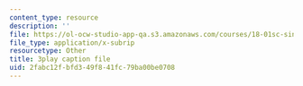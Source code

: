 ```yaml
---
content_type: resource
description: ''
file: https://ol-ocw-studio-app-qa.s3.amazonaws.com/courses/18-01sc-single-variable-calculus-fall-2010/2fabc12fbfd349f841fc79ba00be0708_1RLctDS2hUQ.srt
file_type: application/x-subrip
resourcetype: Other
title: 3play caption file
uid: 2fabc12f-bfd3-49f8-41fc-79ba00be0708
---
```

